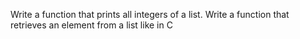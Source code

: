 Write a function that prints all integers of a list.
Write a function that retrieves an element from a list like in C
